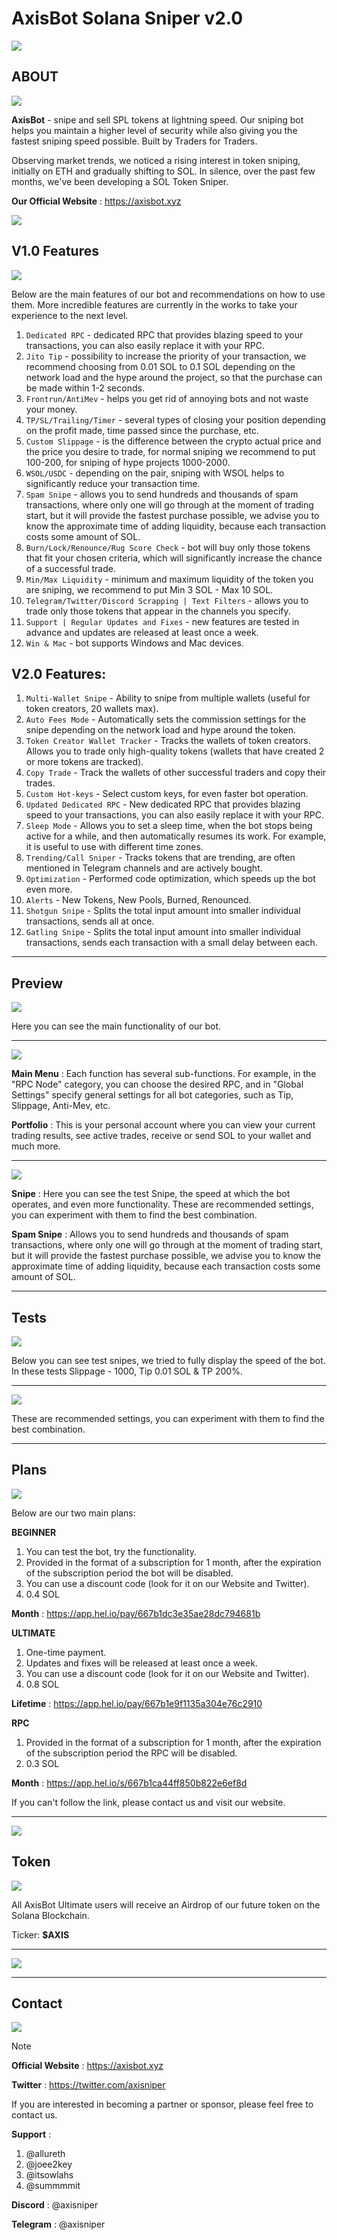 # AxisBot Solana Sniper v2.0 

![](https://github.com/AxisBotV2/solana-sniper-bot/blob/1be5d62ff1e656e750e5c089400987edbd6b379f/Files/banner.png)

## ABOUT

![](https://github.com/AxisBotV2/solana-sniper-bot/blob/1be5d62ff1e656e750e5c089400987edbd6b379f/Files/line.gif)

**AxisBot** - snipe and sell SPL tokens at lightning speed. Our sniping bot helps you maintain a higher level of security while also giving you the fastest sniping speed possible. Built by Traders for Traders.

Observing market trends, we noticed a rising interest in token sniping, initially on ETH and gradually shifting to SOL. In silence, over the past few months, we've been developing a SOL Token Sniper.

**Our Official Website** : https://axisbot.xyz


![](https://github.com/AxisBotV2/solana-sniper-bot/blob/1be5d62ff1e656e750e5c089400987edbd6b379f/Files/macsite.png)

## V1.0 Features

![](https://github.com/AxisBotV2/solana-sniper-bot/blob/1be5d62ff1e656e750e5c089400987edbd6b379f/Files/line.gif)

Below are the main features of our bot and recommendations on how to use them. 
More incredible features are currently in the works to take your experience to the next level.

1. `Dedicated RPC` - dedicated RPC that provides blazing speed to your transactions, you can also easily replace it with your RPC.
2. `Jito Tip` - possibility to increase the priority of your transaction, we recommend choosing from 0.01 SOL to 0.1 SOL depending on the network load and the hype around the project, so that the purchase can be made within 1-2 seconds.
3. `Frontrun/AntiMev` - helps you get rid of annoying bots and not waste your money.
4. `TP/SL/Trailing/Timer` - several types of closing your position depending on the profit made, time passed since the purchase, etc.
5. `Custom Slippage` - is the difference between the crypto actual price and the price you desire to trade, for normal sniping we recommend to put 100-200, for sniping of hype projects 1000-2000.
6. `WSOL/USDC` - depending on the pair, sniping with WSOL helps to significantly reduce your transaction time.
7. `Spam Snipe` - allows you to send hundreds and thousands of spam transactions, where only one will go through at the moment of trading start, but it will provide the fastest purchase possible, we advise you to know the approximate time of adding liquidity, because each transaction costs some amount of SOL.
8. `Burn/Lock/Renounce/Rug Score Check` - bot will buy only those tokens that fit your chosen criteria, which will significantly increase the chance of a successful trade.
9. `Min/Max Liquidity` - minimum and maximum liquidity of the token you are sniping, we recommend to put Min 3 SOL - Max 10 SOL.
10. `Telegram/Twitter/Discord Scrapping | Text Filters` - allows you to trade only those tokens that appear in the channels you specify.
11. `Support | Regular Updates and Fixes` - new features are tested in advance and updates are released at least once a week.
12. `Win & Mac` - bot supports Windows and Mac devices.

## V2.0 Features:

1. `Multi-Wallet Snipe` - Ability to snipe from multiple wallets (useful for token creators, 20 wallets max).
2. `Auto Fees Mode` - Automatically sets the commission settings for the snipe depending on the network load and hype around the token.
3. `Token Creator Wallet Tracker` - Tracks the wallets of token creators. Allows you to trade only high-quality tokens (wallets that have created 2 or more tokens are tracked).
4. `Copy Trade` - Track the wallets of other successful traders and copy their trades.
5. `Custom Hot-keys` - Select custom keys, for even faster bot operation.
6. `Updated Dedicated RPC` - New dedicated RPC that provides blazing speed to your transactions, you can also easily replace it with your RPC.
7. `Sleep Mode` - Allows you to set a sleep time, when the bot stops being active for a while, and then automatically resumes its work. For example, it is useful to use with different time zones.
8. `Trending/Call Sniper` - Tracks tokens that are trending, are often mentioned in Telegram channels and are actively bought.
9. `Optimization` - Performed code optimization, which speeds up the bot even more.
10. `Alerts` - New Tokens, New Pools, Burned, Renounced.
11. `Shotgun Snipe` - Splits the total input amount into smaller individual transactions, sends all at once.
12. `Gatling Snipe` - Splits the total input amount into smaller individual transactions, sends each transaction with a small delay between each.

----------------------------------

## Preview

![](https://github.com/AxisBotV2/solana-sniper-bot/blob/1be5d62ff1e656e750e5c089400987edbd6b379f/Files/line.gif)

Here you can see the main functionality of our bot.

----------------------------------

![](https://github.com/AxisBotV2/solana-sniper-bot/blob/1be5d62ff1e656e750e5c089400987edbd6b379f/Files/menuportfolio.png)

**Main Menu** : Each function has several sub-functions. For example, in the "RPC Node" category, you can choose the desired RPC, and in "Global Settings" specify general settings for all bot categories, such as Tip, Slippage, Anti-Mev, etc.

**Portfolio** : This is your personal account where you can view your current trading results, see active trades, receive or send SOL to your wallet and much more.

----------------------------------

![](https://github.com/AxisBotV2/solana-sniper-bot/blob/1be5d62ff1e656e750e5c089400987edbd6b379f/Files/snipespamsnipe.png)

**Snipe** : Here you can see the test Snipe, the speed at which the bot operates, and even more functionality.
These are recommended settings, you can experiment with them to find the best combination.

**Spam Snipe** : Allows you to send hundreds and thousands of spam transactions, where only one will go through at the moment of trading start, but it will provide the fastest purchase possible, we advise you to know the approximate time of adding liquidity, because each transaction costs some amount of SOL.

----------------------------------

## Tests

![](https://github.com/AxisBotV2/solana-sniper-bot/blob/1be5d62ff1e656e750e5c089400987edbd6b379f/Files/line.gif)

Below you can see test snipes, we tried to fully display the speed of the bot.
In these tests Slippage - 1000, Tip 0.01 SOL & TP 200%.

----------------------------------

![](https://github.com/AxisBotV2/solana-sniper-bot/blob/1be5d62ff1e656e750e5c089400987edbd6b379f/Files/tests.png)

These are recommended settings, you can experiment with them to find the best combination.

----------------------------------

## Plans

![](https://github.com/AxisBotV2/solana-sniper-bot/blob/1be5d62ff1e656e750e5c089400987edbd6b379f/Files/line.gif)

Below are our two main plans:

**BEGINNER**

1. You can test the bot, try the functionality.
2. Provided in the format of a subscription for 1 month, after the expiration of the subscription period the bot will be disabled.
3. You can use a discount code (look for it on our Website and Twitter).
4. 0.4 SOL

**Month** : https://app.hel.io/pay/667b1dc3e35ae28dc794681b

**ULTIMATE**

1. One-time payment.
2. Updates and fixes will be released at least once a week.
3. You can use a discount code (look for it on our Website and Twitter).
4. 0.8 SOL

**Lifetime** : https://app.hel.io/pay/667b1e9f1135a304e76c2910

**RPC**

1. Provided in the format of a subscription for 1 month, after the expiration of the subscription period the RPC will be disabled.
2. 0.3 SOL

**Month** : https://app.hel.io/s/667b1ca44ff850b822e6ef8d

If you can't follow the link, please contact us and visit our website.

----------------------------------

![](https://github.com/AxisBotV2/solana-sniper-bot/blob/1be5d62ff1e656e750e5c089400987edbd6b379f/Files/plans.png)

## Token

![](https://github.com/AxisBotV2/solana-sniper-bot/blob/1be5d62ff1e656e750e5c089400987edbd6b379f/Files/line.gif)

All AxisBot Ultimate users will receive an Airdrop of our future token on the Solana Blockchain.

Ticker: **$AXIS**

----------------------------------

![](https://github.com/AxisBotV2/solana-sniper-bot/blob/1be5d62ff1e656e750e5c089400987edbd6b379f/Files/mactoken.png)

----------------------------------

## Contact

![](https://github.com/AxisBotV2/solana-sniper-bot/blob/1be5d62ff1e656e750e5c089400987edbd6b379f/Files/line.gif)

> [!NOTE]
> **Official Website** : https://axisbot.xyz
>
>**Twitter** : https://twitter.com/axisniper
>
> If you are interested in becoming a partner or sponsor, please feel free to contact us.
> 
> **Support** :
> 
> 1. @allureth
> 2. @joee2key
> 3. @itsowlahs
> 4. @summmmit
>
> **Discord** : @axisniper
> 
> **Telegram** : @axisniper
